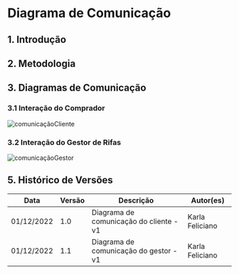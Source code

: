 # Diagrama de Comunicação

## 1. Introdução

## 2. Metodologia

## 3. Diagramas de Comunicação

### 3.1 Interação do Comprador

![comunicaçãoCliente](/../../assets/modelagem/diagComunicacaoCliente.jpeg)

### 3.2 Interação do Gestor de Rifas

![comunicaçãoGestor](/../../assets/modelagem/diagComunicacaoGestor.jpeg)

## 5. Histórico de Versões

| Data       | Versão | Descrição                               | Autor(es)       |
| ---------- | ------ | --------------------------------------- | --------------- |
| 01/12/2022 | 1.0    | Diagrama de comunicação do cliente - v1 | Karla Feliciano |
| 01/12/2022 | 1.1    | Diagrama de comunicação do gestor - v1  | Karla Feliciano |
